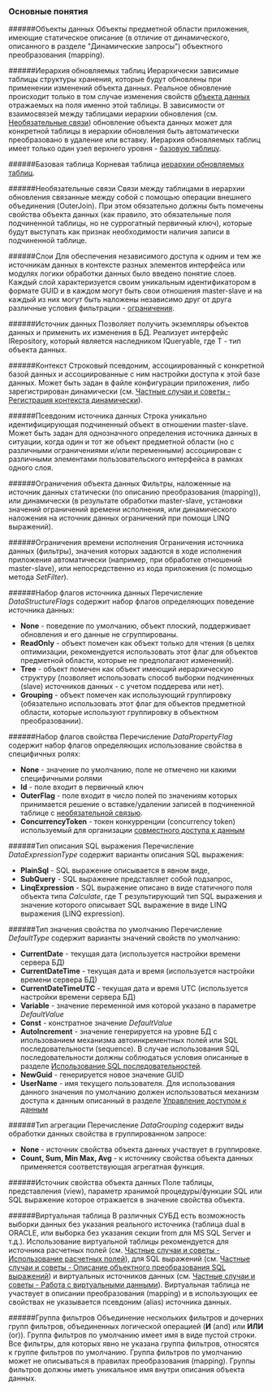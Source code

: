 ### Основные понятия

######Объекты данных
Объекты предметной области приложения, имеющие статическое описание (в отличие от динамического, описанного в разделе "Динамические запросы") объектного преобразования (mapping).

######Иерархия обновляемых таблиц
Иерархически зависимые таблицы структуры хранения, которые будут обновлены при применении изменений объекта данных. Реальное обновление происходит только в том случае изменения свойств [объекта данных](#Объекты-данных) отражаемых на поля именно этой таблицы. В зависимости от взаимосвязей между таблицами иерархии обновления (см. [Необязательные связи](#Необязательные-связи)) обновление объекта данных может для конкретной таблицы в иерархии обновления быть автоматически преобразовано в удаление или вставку. Иерархия обновляемых таблиц имеет только один узел верхнего уровня - [базовую таблицу](#Базовая-таблица).

######Базовая таблица
Корневая таблица [иерархии обновляемых таблиц](#Иерархия-обновляемых-таблиц).

######Необязательные связи
Связи между таблицами в иерархии обновления связанные между собой с помощью операции внешнего объединения (OuterJoin). При этом обязательно должны быть помечены свойства объекта данных (как правило, это обязательные поля подчиненной таблицы, но не суррогатный первичный ключ), которые будут выступать как признак необходимости наличия записи в подчиненной таблице.

######Слои
Для обеспечения независимого доступа к одним и тем же источникам данных в контексте разных элементов интерфейса или модулях логики обработки данных было введено понятие слоев. Каждый слой характеризуется своим уникальным идентификатором в формате GUID и в каждом могут быть свои отношения master-slave и на каждый из них могут быть наложены независимо друг от друга различные условия фильтрации - [ограничения](#Ограничения-объекта-данных).

######Источник данных
Позволяет получить экземпляры объектов данных и применить их изменения в БД. Реализует интерфейс IRepository<T>, который является наследником IQueryable<T>, где T - тип объекта данных.

######Контекст
Cтроковый псевдоним, ассоциированный с конкретной базой данных и ассоциированные с ним настройки доступа к этой базе данных. Может быть задан в файле конфигурации приложения, либо зарегистрирован динамически (см. [Частные случаи и советы - Регистрация контекста динамически](./tips_and_triks.md#Регистрация-контекста-динамически)).

######Псевдоним источника данных
Строка уникально идентифицирующая подчиненный объект в отношении master-slave. Может быть задан для однозначного определения источника данных в ситуации, когда один и тот же объект предметной области (но с различными ограничениями и/или переменными) ассоциирован с различными элементами пользовательского интерфейса в рамках одного слоя.

######Ограничения объекта данных
Фильтры, наложенные на источник данных статически (по описанию преобразования (mapping)), или динамически (в результате обработки master-slave, установки значений ограничений времени исполнения, или динамического наложения на источник данных ограничений при помощи LINQ выражений).

######Ограничения времени исполнения
Ограничения источника данных (фильтры), значения которых задаются в ходе исполнения приложения автоматически (например, при обработке отношений master-slave), или непосредственно из кода приложения (с помощью метода *SetFilter*).

######Набор флагов источника данных
Перечисление *DataStructureFlags* содержит набор флагов определяющих поведение источника данных:
* **None** - поведение по умолчанию, объект плоский, поддерживает обновления и его данные не сгруппированы.
* **ReadOnly** - объект помечен как объект только для чтения (в целях оптимизации, рекомендуется использовать этот флаг для объектов предметной области, которые не предполагают изменений).
* **Tree** - объект помечен как объект имеющий иерархическую структуру (позволяет использовать способ выборки подчиненных (slave) источников данных - с учетом поддерева или нет).
* **Grouping** - объект помечен как использующий группировку (обязательно использовать этот флаг для объектов предметной области, которые используют группировку в объектном преобразовании).

######Набор флагов свойства
Перечисление *DataPropertyFlag* содержит набор флагов определяющих использование свойства в специфичных ролях:
* **None** - значение по умолчанию, поле не отмечено ни какими специфичными ролями
* **Id** - поле входит в первичный ключ
* **OuterFlag** - поле входит в число полей по значениям которых принимается решение о вставке/удалении записей в подчиненной таблице с [необязательной связью](#Необязательные-связи).
* **ConcurrencyToken** - токен конкурренции (concurrency token) используемый для организации [совместного доступа к данным](./locking.md)

######Тип описания SQL выражения 
Перечисление *DataExpressionType* содержит варианты описания SQL выражения:
* **PlainSql** - SQL выражение описывается в явном виде, 
* **SubQuery** - SQL выражение представляет собой подзапрос,
* **LinqExpression** - SQL выражение описано в виде статичного поля объекта типа *Calculate<T>*, где T результирующий тип SQL выражения и значение которого описывает SQL выражение в виде LINQ выражения (LINQ expression).

######Тип значения свойства по умолчанию
Перечисление *DefaultType* содержит варианты значений свойств по умолчанию:
* **CurrentDate** - текущая дата (используется настройки времени сервера БД)
* **CurrentDateTime** - текущая дата и время (используется настройки времени сервера БД)
* **CurrentDateTimeUTC** - текущая дата и время UTC (используется настройки времени сервера БД)
* **Variable** - значение переменной имя которой указано в параметре *DefaultValue*
* **Const** - констратное значение *DefaultValue*
* **AutoIncrement** - значение генерируется на уровне БД с ипользованием механизма автоинкрементных полей или SQL последовательности (sequence). В случае использования SQL последовательности должны соблюдаться условия описанные в разделе [Использование SQL последовательностей](./tips_and_triks.md#Использование-sql-последовательностей).
* **NewGuid** - генерируется новое значение GUID
* **UserName** - имя текущего пользователя. Для использования данного значения по умолчанию должен использоваться механизм доступа к данным описанный в разделе [Управление доступом к данным](./data_access.md)

######Тип агрегации
Перечисление *DataGrouping* содержит виды обработки данных свойства в группированном запросе:
* **None** - источник свойства объекта данных участвует в группировке.
* **Count, Sum, Min Max, Avg** - к источнику свойства объекта данных применяется соответствующая агрегатная функция.

######Источник свойства объекта данных
Поле таблицы, представления (view), параметр хранимой процедуры/функции SQL или SQL выражение которое отражается в значение свойства объекта.

######Виртуальная таблица
В различных СУБД есть возможность выборки данных без указания реального источника (таблица dual в ORACLE, или выборка без указания секции from для MS SQL Server и т.д.). Использование виртуальной таблицы рекомендуется для источника расчетных полей (см. [Частные случаи и советы - Использование расчетных полей](./tips_and_triks.md#Использование-расчетных-полей)), для SQL выражений (см. [Частные случаи и советы - Описание объектного преобразования SQL выражений](./tips_and_triks.md#Описание-объектного-преобразования-SQL-выражений)) и виртуальных источников данных (см. [Частные случаи и советы - Работа с виртуальными данными](./tips_and_triks.md#Работа-с-виртуальными-данными)). Виртуальная таблица не участвует в описании преобразования (mapping) и в использующих ее свойствах не указывается псевдоним (alias) источника данных.

######Группа фильтров
Объединение нескольких фильтров и дочерних групп фильтров, объединенных логической операцией (**И** (and) или **ИЛИ** (or)). Группа фильтров по умолчанию имеет имя в виде пустой строки. Все фильтры, для которых явно не указана группа фильтров, относятся к группе фильтров по умолчанию. Группа фильтров по умолчанию может не описываться в правилах преобразования (mapping). Группы фильтров должны иметь уникальное имя внутри описания объекта данных.
